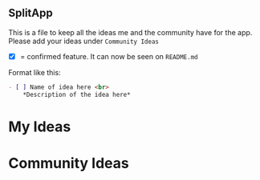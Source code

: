 ## SplitApp

This is a file to keep all the ideas me and the community have for the app. Please add your ideas under `Community Ideas`

- [x] = confirmed feature. It can now be seen on `README.md`

Format like this:
```markdown
- [ ] Name of idea here <br>
    *Description of the idea here*
```

# My Ideas



# Community Ideas
